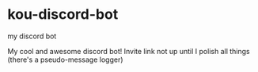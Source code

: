 # kou-discord-bot
my discord bot


My cool and awesome discord bot!
Invite link not up until I polish all things (there's a pseudo-message logger)
